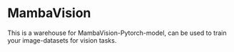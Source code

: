 # MambaVision
This is a warehouse for MambaVision-Pytorch-model, can be used to train your image-datasets for vision tasks.
